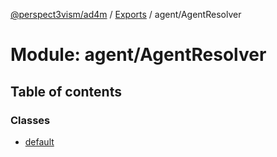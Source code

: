 [@perspect3vism/ad4m](../README.md) / [Exports](../modules.md) / agent/AgentResolver

# Module: agent/AgentResolver

## Table of contents

### Classes

- [default](../classes/agent_AgentResolver.default.md)
